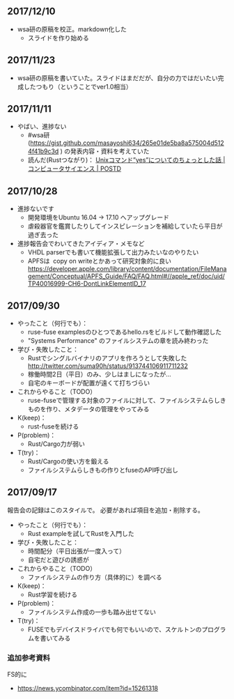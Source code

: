 ## 2017/12/10

* wsa研の原稿を校正。markdown化した
  * スライドを作り始める

## 2017/11/23

* wsa研の原稿を書いていた。スライドはまだだが、自分の力ではだいたい完成したつもり（ということでver1.0相当）

## 2017/11/11

* やばい、進捗ない
  * #wsa研(https://gist.github.com/masayoshi634/265e01de5ba8a575004d5124f41b9c3d ) の発表内容・資料を考えていた
  * 読んだ(Rustつながり)： [Unixコマンド”yes”についてのちょっとした話 | コンピュータサイエンス | POSTD](http://postd.cc/a-little-story-about-the-yes-unix-command/)

## 2017/10/28

* 進捗ないです
  * 開発環境をUbuntu 16.04 → 17.10 へアップグレード
  * 虐殺器官を鑑賞したりしてインスピレーションを補給していたら平日が過ぎ去った
* 進捗報告会でわいてきたアイディア・メモなど
  * VHDL parserでも書いて機能拡張して出力みたいなのやりたい
  * APFSは  copy on writeとかあって研究対象的に良い https://developer.apple.com/library/content/documentation/FileManagement/Conceptual/APFS_Guide/FAQ/FAQ.html#//apple_ref/doc/uid/TP40016999-CH6-DontLinkElementID_17


## 2017/09/30

* やったこと（何行でも）：
  * ruse-fuse examplesのひとつであるhello.rsをビルドして動作確認した
  * "Systems Performance" のファイルシステムの章を読み終わった
* 学び・失敗したこと：
  * Rustでシングルバイナリのアプリを作ろうとして失敗した http://twitter.com/suma90h/status/913744106911711232
  * 稼働時間2日（平日）のみ、少しはましになったが...
  * 自宅のキーボードが配置が遠くて打ちづらい
* これからやること（TODO）
  * ruse-fuseで管理する対象のファイルに対して、ファイルシステムらしきものを作り、メタデータの管理をやってみる
* K(keep)：
  * rust-fuseを続ける
* P(problem)：
  * Rust/Cargo力が弱い
* T(try)：
  * Rust/Cargoの使い方を鍛える
  * ファイルシステムらしきもの作りとfuseのAPI呼び出し

## 2017/09/17

報告会の記録はこのスタイルで。
必要があれば項目を追加・削除する。

* やったこと（何行でも）：
  * Rust exampleを試してRustを入門した
* 学び・失敗したこと：
  * 時間配分（平日出張が一度入って）
  * 自宅だと遊びの誘惑が
* これからやること（TODO）
  * ファイルシステムの作り方（具体的に）を調べる
* K(keep)：
  * Rust学習を続ける
* P(problem)：
  * ファイルシステム作成の一歩も踏み出せてない
* T(try)：
  * FUSEでもデバイスドライバでも何でもいいので、スケルトンのプログラムを書いてみる

### 追加参考資料
FS的に
* https://news.ycombinator.com/item?id=15261318
